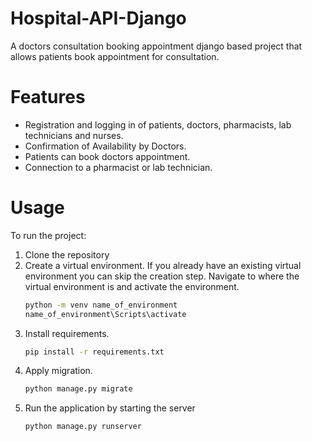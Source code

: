 # Hospital-API-Django
A doctors consultation booking appointment django based project that allows patients book appointment for consultation.

# Features
- Registration and logging in of patients, doctors, pharmacists, lab technicians and nurses.
- Confirmation of Availability by Doctors.
- Patients can book doctors appointment.
- Connection to a pharmacist or lab technician.

# Usage
To run the project:
1. Clone the repository
2. Create a virtual environment. If you already have an existing virtual environment you can skip the creation step. Navigate to where the virtual environment is and activate the environment.
   ```bash
   python -m venv name_of_environment
   name_of_environment\Scripts\activate
   ```
3. Install requirements. 
   ```bash
   pip install -r requirements.txt
   ```
4. Apply migration.
   ```bash
   python manage.py migrate
   ```
5. Run the application by starting the server
   ```bash
   python manage.py runserver
   ```
